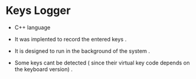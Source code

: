 # Keys Logger 

- C++ language 

- It was implented to record the entered keys . 
- It is designed to run in the background of the system .
- Some keys cant be detected ( since their virtual key code depends on the keyboard version) .
